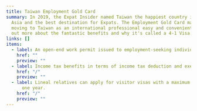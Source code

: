 ```yaml
---
title: Taiwan Employment Gold Card
summary: In 2019, the Expat Insider named Taiwan the happiest country in East
  Asia and the best destination for Expats. The Employment Gold Card makes
  moving to Taiwan as an international professional easy and convenient. Find
  out more about the fantastic benefits and why it's called a 4-1 Visa.
links: []
items:
  - label: An open-end work permit issued to employment-seeking individuals
    href: ""
    preview: ""
  - label: Income tax benefits in terms of income tax deduction and exemption.
    href: "/"
    preview: ""
  - label: Lineal relatives can apply for visitor visas with a maximum stay of up to
      one year.
    href: "/"
    preview: ""
---
```

<!-- This text will never be seen -->

